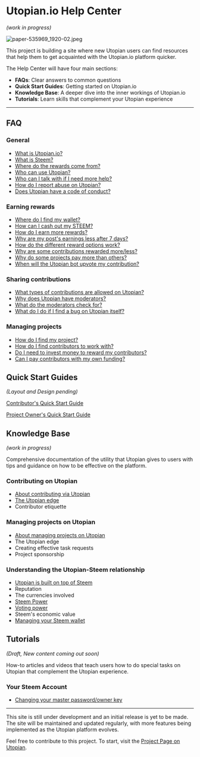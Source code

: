 # Utopian.io Help Center

*(work in progress)*


![paper-535969_1920-02.jpeg](https://steemitimages.com/DQmYYGtbVkHgVC4H9h9Te5Y4yyMszK6WUFGy4vnfkfxC9Vr/paper-535969_1920-02.jpeg)

This project is building a site where new Utopian users can find resources that help them to get acquainted with the Utopian.io platform quicker.


The Help Center will have four main sections:

- **FAQs**: Clear answers to common questions
- **Quick Start Guides**: Getting started on Utopian.io
- **Knowledge Base**: A deeper dive into the inner workings of Utopian.io
- **Tutorials**: Learn skills that complement your Utopian experience

---

## FAQ

### General

- [What is Utopian.io?](faq/what-is-utopian.md)
- [What is Steem?](faq/what-is-steem.md)
- [Where do the rewards come from?](faq/where-do-the-rewards-come-from.md)
- [Who can use Utopian?](faq/who-can-use-utopian.md)
- [Who can I talk with if I need more help?](faq/who-can-i-talk-with-if-i-need-more-help.md)
- [How do I report abuse on Utopian?](faq/how-do-i-report-abuse-on-utopian.md)
- [Does Utopian have a code of conduct?](faq/does-utopian-have-a-code-of-conduct.md)

### Earning rewards

- [Where do I find my wallet?](faq/where-do-i-find-my-wallet.md)
- [How can I cash out my STEEM?](faq/how-can-i-cash-out-my-steem.md)
- [How do I earn more rewards?](faq/how-do-i-earn-more-rewards.md)
- [Why are my post's earnings less after 7 days?](faq/why-are-my-posts-earnings-less-after-7-days.md)
- [How do the different reward options work?](faq/how-do-the-different-reward-options-work.md)
- [Why are some contributions rewarded more/less?](faq/why-are-some-contributions-rewarded-more-less.md)
- [Why do some projects pay more than others?](faq/why-do-some-projects-pay-more-than-others.md)
- [When will the Utopian bot upvote my contribution?](faq/when-will-the-utopian-bot-upvote-my-contribution.md)

### Sharing contributions

- [What types of contributions are allowed on Utopian?](faq/what-types-of-contributions-are-allowed-on-utopian.md)
- [Why does Utopian have moderators?](faq/why-does-utopian-have-moderators.md)
- [What do the moderators check for?](faq/what-do-the-moderators-check-for.md)
- [What do I do if I find a bug on Utopian itself?](faq/what-do-i-do-if-i-find-a-bug-on-utopian.md)

### Managing projects

- [How do I find my project?](faq/how-do-i-find-my-project.md)
- [How do I find contributors to work with?](faq/how-do-i-find-contributors-to-work-with.md)
- [Do I need to invest money to reward my contributors?](faq/do-i-need-to-invest-money-to-reward-my-contributors.md)
- [Can I pay contributors with my own funding?](faq/can-i-pay-contributors-with-my-own-funding.md)


## Quick Start Guides

*(Layout and Design pending)*


[Contributor's Quick Start Guide](guides/quickstart_contributors.md)

[Project Owner's Quick Start Guide](guides/quickstart_project-owners.md)


## Knowledge Base

*(work in progress)*

Comprehensive documentation of the utility that Utopian gives to users with tips and guidance on how to be effective on the platform.

### Contributing on Utopian

- [About contributing via Utopian](kb/contributors/about-contributing.md)
- [The Utopian edge](kb/contributors/the-utopian-edge_contributors.md)
- Contributor etiquette


### Managing projects on Utopian

- [About managing projects on Utopian](kb/project-owners/about-managing.md)
- The Utopian edge
- Creating effective task requests
- Project sponsorship

### Understanding the Utopian-Steem relationship

- [Utopian is built on top of Steem](kb/utopian-steem/utopian-is-built-on-top-of-steem.md)
- Reputation
- The currencies involved
- [Steem Power](kb/utopian-steem/steem-power.md)
- [Voting power](kb/utopian-steem/voting-power.md)
- Steem's economic value
- [Managing your Steem wallet](kb/utopian-steem/managing-your-steem-wallet.md)


## Tutorials

*(Draft, New content coming out soon)*

How-to articles and videos that teach users how to do special tasks on Utopian that complement the Utopian experience.

### Your Steem Account

- [Changing your master password/owner key](tutorials/changing-your-master-password-owner-key.md)

---

This site is still under development and an initial release is yet to be made. The site will be maintained and updated regularly, with more features being implemented as the Utopian platform evolves.

Feel free to contribute to this project. To start, visit the [Project Page on Utopian](https://utopian.io/project/imwatsi/utopian.io-help_center/github/111396190/all).
